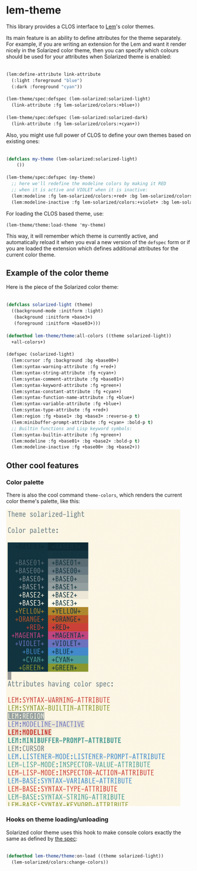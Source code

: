 # lem-theme

This library provides a CLOS interface to [Lem](https://github.com/cxxxr/lem)'s color themes.

Its main feature is an ability to define attributes for the theme separately. For example, if you
are writing an extension for the Lem and want it render nicely in the Solarized color theme, then
you can specify which colours should be used for your attributes when Solarized theme is enabled:

```lisp

(lem:define-attribute link-attribute
  (:light :foreground "blue")
  (:dark :foreground "cyan"))

(lem-theme/spec:defspec (lem-solarized:solarized-light)
  (link-attribute :fg lem-solarized/colors:+blue+))

(lem-theme/spec:defspec (lem-solarized:solarized-dark)
  (link-attribute :fg lem-solarized/colors:+cyan+))

```

Also, you might use full power of CLOS to define your own themes based on existing ones:

```lisp

(defclass my-theme (lem-solarized:solarized-light)
    ())

(lem-theme/spec:defspec (my-theme)
  ;; here we'll redefine the modeline colors by making it RED
  ;; when it is active and VIOLET when it is inactive:
  (lem:modeline :fg lem-solarized/colors:+red+ :bg lem-solarized/colors:+base2+ :bold-p t)
  (lem:modeline-inactive :fg lem-solarized/colors:+violet+ :bg lem-solarized/colors:+base2+))
```

For loading the CLOS based theme, use:

```
(lem-theme/theme:load-theme 'my-theme)
```

This way, it will remember which theme is currently active, and automatically reload it when
you eval a new version of the `defspec` form or if you are loaded the extension which defines additional
attributes for the current color theme.

## Example of the color theme

Here is the piece of the Solarized color theme:

```lisp

(defclass solarized-light (theme)
  ((background-mode :initform :light)
   (background :initform +base3+)
   (foreground :initform +base03+)))

(defmethod lem-theme/theme:all-colors ((theme solarized-light))
  +all-colors+)

(defspec (solarized-light)
  (lem:cursor :fg :background :bg +base00+)
  (lem:syntax-warning-attribute :fg +red+)
  (lem:syntax-string-attribute :fg +cyan+)
  (lem:syntax-comment-attribute :fg +base01+)
  (lem:syntax-keyword-attribute :fg +green+)
  (lem:syntax-constant-attribute :fg +cyan+)
  (lem:syntax-function-name-attribute :fg +blue+)
  (lem:syntax-variable-attribute :fg +blue+)
  (lem:syntax-type-attribute :fg +red+)
  (lem:region :fg +base1+ :bg +base3+ :reverse-p t)
  (lem:minibuffer-prompt-attribute :fg +cyan+ :bold-p t)
  ;; Builtin functions and Lisp keyword symbols:
  (lem:syntax-builtin-attribute :fg +green+)
  (lem:modeline :fg +base01+ :bg +base2+ :bold-p t)
  (lem:modeline-inactive :fg +base00+ :bg +base2+))

```

## Other cool features

### Color palette

There is also the cool command `theme-colors`, which renders the current color theme's palette, like this:

<img src="images/theme-colors.png" width="475"/>


### Hooks on theme loading/unloading

Solarized color theme uses this hook to make console colors exactly the same as
defined by [the spec](https://ethanschoonover.com/solarized/):

```lisp

(defmethod lem-theme/theme:on-load ((theme solarized-light))
  (lem-solarized/colors:change-colors))

```
